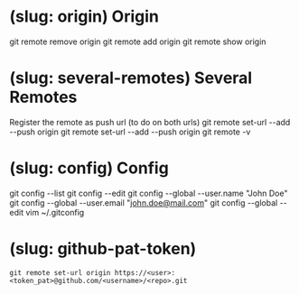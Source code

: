 # (slug: origin) Origin

git remote remove origin
git remote add origin <origin>
git remote show origin

# (slug: several-remotes) Several Remotes

Register the remote as push url (to do on both urls)
git remote set-url --add --push origin <remote-url-1>
git remote set-url --add --push origin <remote-url-2>
git remote -v

# (slug: config) Config

git config --list
git config --edit
git config --global --user.name "John Doe"
git config --global --user.email "john.doe@mail.com"
git config --global --edit
vim ~/.gitconfig

# (slug: github-pat-token)
```
git remote set-url origin https://<user>:<token_pat>@github.com/<username>/<repo>.git
```
